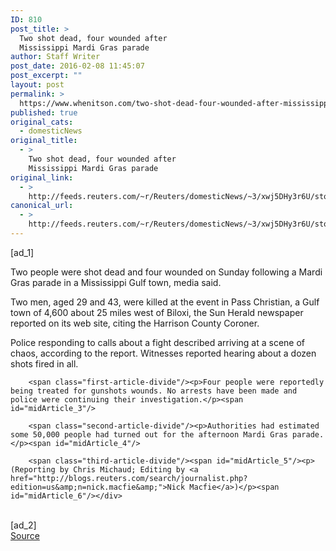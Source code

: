 ```yaml
---
ID: 810
post_title: >
  Two shot dead, four wounded after
  Mississippi Mardi Gras parade
author: Staff Writer
post_date: 2016-02-08 11:45:07
post_excerpt: ""
layout: post
permalink: >
  https://www.whenitson.com/two-shot-dead-four-wounded-after-mississippi-mardi-gras-parade/
published: true
original_cats:
  - domesticNews
original_title:
  - >
    Two shot dead, four wounded after
    Mississippi Mardi Gras parade
original_link:
  - >
    http://feeds.reuters.com/~r/Reuters/domesticNews/~3/xwj5DHy3r6U/story01.htm
canonical_url:
  - >
    http://feeds.reuters.com/~r/Reuters/domesticNews/~3/xwj5DHy3r6U/story01.htm
---
```

 [ad_1]
<br><div id="articleText">
<span id="midArticle_start"/>

<span class="focusParagraph" readability="4"><p><span class="articleLocatio&lt;/span&gt;n">Two people were shot dead and four wounded on Sunday following a Mardi Gras parade in a Mississippi Gulf town, media said.</span></p></span><span id="midArticle_0"/><p>Two men, aged 29 and 43, were killed at the event in Pass Christian, a Gulf town of 4,600 about 25 miles west of Biloxi, the Sun Herald newspaper reported on its web site, citing the Harrison County Coroner.</p><span id="midArticle_1"/><p>Police responding to calls about a fight described arriving at a scene of chaos, according to the report. Witnesses reported hearing about a dozen shots fired in all.</p><span id="midArticle_2"/>
        
        <span class="first-article-divide"/><p>Four people were reportedly being treated for gunshots wounds. No arrests have been made and police were continuing their investigation.</p><span id="midArticle_3"/>
        
        <span class="second-article-divide"/><p>Authorities had estimated some 50,000 people had turned out for the afternoon Mardi Gras parade.</p><span id="midArticle_4"/>
        
        <span class="third-article-divide"/><span id="midArticle_5"/><p> (Reporting by Chris Michaud; Editing by <a href="http://blogs.reuters.com/search/journalist.php?edition=us&amp;n=nick.macfie&amp;">Nick Macfie</a>)</p><span id="midArticle_6"/></div>
<br>[ad_2]
<br><a href="http://feeds.reuters.com/~r/Reuters/domesticNews/~3/xwj5DHy3r6U/story01.htm">Source </a>